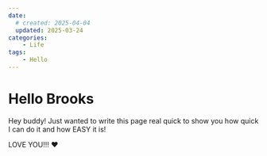 ```yaml
---
date: 
  # created: 2025-04-04
  updated: 2025-03-24
categories:
    - Life
tags: 
    - Hello
---
```



# Hello Brooks

<!-- more -->
Hey buddy!  Just wanted to write this page real quick to show you how quick I can do it and how EASY it is! 

LOVE YOU!!! ❤️  